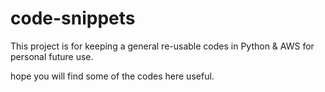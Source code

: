 # code-snippets
This project is for keeping a general re-usable codes in Python & AWS for personal future use.

hope you will find some of the codes here useful.
